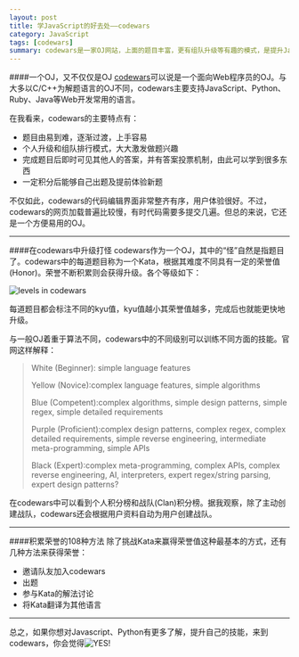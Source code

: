 ```yaml
---
layout: post
title: 学JavaScript的好去处——codewars
category: JavaScript
tags: [codewars]
summary: codewars是一家OJ网站，上面的题目丰富，更有组队升级等有趣的模式，是提升Javascript、Python等技能的好去处
---
```


####一个OJ，又不仅仅是OJ
[codewars](http://www.codewars.com)可以说是一个面向Web程序员的OJ。与大多以C/C++为解题语言的OJ不同，codewars主要支持JavaScript、Python、Ruby、Java等Web开发常用的语言。

在我看来，codewars的主要特点有：

* 题目由易到难，逐渐过渡，上手容易
* 个人升级和组队排行模式，大大激发做题兴趣
* 完成题目后即时可见其他人的答案，并有答案投票机制，由此可以学到很多东西
* 一定积分后能够自己出题及提前体验新题

不仅如此，codewars的代码编辑界面非常整齐有序，用户体验很好。不过，codewars的网页加载普遍比较慢，有时代码需要多提交几遍。但总的来说，它还是一个方便易用的OJ。

---

####在codewars中升级打怪
codewars作为一个OJ，其中的“怪”自然是指题目了。codewars中的每道题目称为一个Kata，根据其难度不同具有一定的荣誉值(Honor)。荣誉不断积累则会获得升级。各个等级如下：

![levels in codewars](http://7xit9q.com1.z0.glb.clouddn.com/IntroductionToCodewars1.png)

每道题目都会标注不同的kyu值，kyu值越小其荣誉值越多，完成后也就能更快地升级。

与一般OJ着重于算法不同，codewars中的不同级别可以训练不同方面的技能。官网这样解释：

> White (Beginner): simple language features
>
> Yellow (Novice):complex language features, simple algorithms
> 
> Blue (Competent):complex algorithms, simple design patterns, simple regex, simple detailed requirements
> 
> Purple (Proficient):complex design patterns, complex regex, complex detailed requirements, simple reverse engineering, intermediate meta-programming, simple APIs
> 
> Black (Expert):complex meta-programming, complex APIs, complex reverse engineering, AI, interpreters, expert regex/string parsing, expert design patterns?

在codewars中可以看到个人积分榜和战队(Clan)积分榜。据我观察，除了主动创建战队，codewars还会根据用户资料自动为用户创建战队。

---

####积累荣誉的108种方法
除了挑战Kata来赢得荣誉值这种最基本的方式，还有几种方法来获得荣誉：

* 邀请队友加入codewars
* 出题
* 参与Kata的解法讨论
* 将Kata翻译为其他语言

---

总之，如果你想对Javascript、Python有更多了解，提升自己的技能，来到codewars，你会觉得![YES!](http://7xit9q.com1.z0.glb.clouddn.com/IntroductionToCodewars2.jpg)







